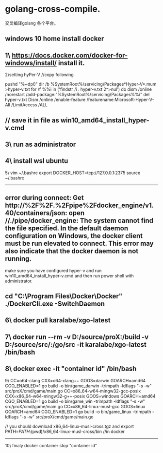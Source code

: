 # golang-cross-compile.
交叉编译golang 各个平台。

windows 10 home install docker
------------
1\ https://docs.docker.com/docker-for-windows/install/   install it.
------------
2\setting hyPer-V 
//copy following 

pushd "%~dp0"
dir /b %SystemRoot%\servicing\Packages\*Hyper-V*.mum >hyper-v.txt
for /f %%i in ('findstr /i . hyper-v.txt 2^>nul') do dism /online /norestart /add-package:"%SystemRoot%\servicing\Packages\%%i"
del hyper-v.txt
Dism /online /enable-feature /featurename:Microsoft-Hyper-V-All /LimitAccess /ALL


// save it in file as  win10_amd64_install_hyper-v.cmd
------------
3\ run as administrator
------------
4\ install wsl ubuntu
------------
5\ vim ~/.bashrc
    export DOCKER_HOST=tcp://127.0.0.1:2375
    source  ~/.bashrc
   
------------
error during connect: Get http://%2F%2F.%2Fpipe%2Fdocker_engine/v1.40/containers/json: open //./pipe/docker_engine: The system cannot find the file specified. In the default daemon configuration on Windows, the docker client must be run elevated to connect. This error may also indicate that the docker daemon is not running.
-------------
make sure you have configured hyper-v and run win10_amd64_install_hyper-v.cmd
and then run power shell with administrator.

cd "C:\Program Files\Docker\Docker"
./DockerCli.exe -SwitchDaemon
------------
6\ docker pull karalabe/xgo-latest
------------
7\ docker run --rm -v D:/source/proX:/build -v D:/source/src/:/go/src -it karalabe/xgo-latest /bin/bash
------------
8\ docker exec -it "container id" /bin/bash
------------
9\ 
CC=o64-clang CXX=o64-clang++ GOOS=darwin GOARCH=amd64 CGO_ENABLED=1 go build -o bin/game_darwin  -trimpath -ldflags "-s -w" src/proX/cmd/game/main.go
CC=x86_64-w64-mingw32-gcc-posix CXX=x86_64-w64-mingw32-g++-posix GOOS=windows GOARCH=amd64 CGO_ENABLED=1 go build -o bin/game_win -trimpath -ldflags "-s -w" src/proX/cmd/game/main.go
CC=x86_64-linux-musl-gcc GOOS=linux GOARCH=amd64 CGO_ENABLED=1 go build -o bin/game_linux -trimpath -ldflags "-s -w" src/proX/cmd/game/main.go 

// you should download x86_64-linux-musl-cross.tgz and   export PATH=$PATH:$(pwd)/x86_64-linux-musl-cross/bin   //in docker

------------
10\ finaly docker container stop "container id"
